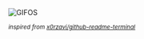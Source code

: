 <div align="justify">
<picture>
    <source media="(prefers-color-scheme: dark)" srcset="https://i.ibb.co/wFrCWVry/output-gif.gif">
    <source media="(prefers-color-scheme: light)" srcset="https://i.ibb.co/wFrCWVry/output-gif.gif">
    <img alt="GIFOS" src="https://i.ibb.co/wFrCWVry/output-gif.gif">
</picture>

<sub><i>inspired from [x0rzavi/github-readme-terminal](https://github.com/x0rzavi/github-readme-terminal)</i></sub>

</div>

<!-- Image deletion URL: https://ibb.co/ycB5ytB0/b97f62d4d3e07ef0b79df08ad637e3be -->
